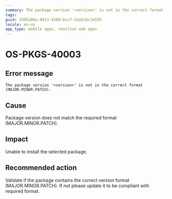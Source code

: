 ```yaml
---
summary: The package version '<version>' is not in the correct format (MAJOR.MINOR.PATCH).
tags:
guid: 3595208a-6913-4388-bcc7-23a2cbc3a555
locale: en-us
app_type: mobile apps, reactive web apps
---
```


# OS-PKGS-40003

## Error message

`The package version '<version>' is not in the correct format (MAJOR.MINOR.PATCH).`

## Cause

Package version does not match the required format (MAJOR.MINOR.PATCH).

## Impact

Unable to install the selected package.

## Recommended action

Validate if the package contains the correct version format (MAJOR.MINOR.PATCH).
If not please update it to be compliant with required format. 

